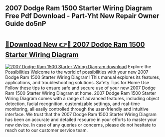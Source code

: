 ## 2007 Dodge Ram 1500 Starter Wiring Diagram Free Pdf Download - Part-Yht New Repair Owner Guide do5nP

# <h2><a href="http://dfldi09.blite.top/?on=2007+Dodge+Ram+1500+Starter+Wiring+Diagram">🔗Download New 👉🔴 2007 Dodge Ram 1500 Starter Wiring Diagram</a></h2>

[![2007 Dodge Ram 1500 Starter Wiring Diagram download](https://i.imgur.com/lujVjoI.png)](http://dfldi09.blite.top/?on=2007+Dodge+Ram+1500+Starter+Wiring+Diagram)
Explore the Possibilities Welcome to the world of possibilities with your new 2007 Dodge Ram 1500 Starter Wiring Diagram! This manual explores its features, applications, and troubleshooting solutions. Safety Tips for Home Use Follow these tips to ensure safe and secure use of your new 2007 Dodge Ram 1500 Starter Wiring Diagram at home. 2007 Dodge Ram 1500 Starter Wiring Diagram comes with a range of advanced features, including object detection, facial recognition, customizable settings, and real-time monitoring, all easily controlled through the user-friendly and intuitive interface. We trust that the 2007 Dodge Ram 1500 Starter Wiring Diagram has been an accurate and detailed resource in your efforts to master your new device. In case of any queries or concerns, please do not hesitate to reach out to our customer service team.

